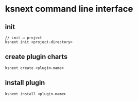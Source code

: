 # ksnext command line interface

## init
```
// init a project
ksnext init <project-directory>
```
## create plugin charts
```
ksnext create <plugin-name>
```

## install plugin
```
ksnext install <plugin-name>
```
